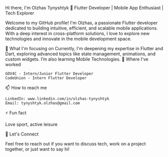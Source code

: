 Hi there, I'm Olzhas Tynyshtyk 👋
Flutter Developer | Mobile App Enthusiast | Tech Explorer

Welcome to my GitHub profile! I'm Olzhas, a passionate Flutter developer dedicated to building intuitive, efficient, and scalable mobile applications. With a deep interest in cross-platform solutions, I love to explore new technologies and innovate in the mobile development space.


🌱 What I'm focusing on
Currently, I'm deepening my expertise in Flutter and Dart, exploring advanced topics like state management, animations, and custom widgets. I’m also learning Mobile Technologies.
💼 Where I've worked

    GOV4C - Intern/Junior Flutter Developer
    CodeUnion - Intern Flutter Developer

📫 How to reach me

    LinkedIn: www.linkedin.com/in/olzhas-tynyshtyk
    Email: tynyshtyk.olzhas@gmail.com

⚡ Fun fact

Love sport, active leisure

🤝 Let's Connect

Feel free to reach out if you want to discuss tech, work on a project together, or just want to say hi!
